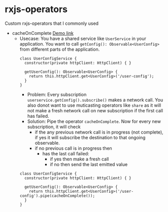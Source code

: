 # rxjs-operators
Custom rxjs-operators that I commonly used

* cacheOnComplete [Demo link](https://stackblitz.com/edit/rxjs-playground-test-yap2g4?file=index.ts)
  * Usecase: You have a shared service like ``UserService`` in your application. You want to call ``getConfig(): Observable<UserConfig>`` from different parts of the application. 
    ```
    class UserConfigService {
      constructor(private httpClient: HttpClient) { }

      getUserConfig(): Observable<UserConfig> {
        return this.httpClient.get<UserConfig>('/user-config');
      }
    }
    ```
    * Problem: Every subscription ``userservice.getConfig().subscribe()`` makes a network call. You also donot want to use muticasting operators like ``share`` as it will not make a fresh network call on new subscription if the first call has failed.
    * Solution: Pipe the operator ``cacheOnComplete``. Now for every new subscription, it will check 
      * if the any previous network call is in progress (not complete), if yes it will subscribe the destination to that ongoing observable. 
      * if no previous call is in progress then
        * has the last call failed: 
          * if yes then make a fresh call 
          * if no then send the last emitted value
    ``` 
    class UserConfigService {
      constructor(private httpClient: HttpClient) { }

      getUserConfig(): Observable<UserConfig> {
        return this.httpClient.get<UserConfig>('/user-config').pipe(cacheOnComplete());
      }
    }
    ```

